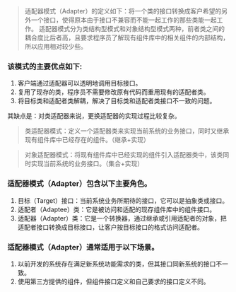 > 适配器模式（Adapter）的定义如下：将一个类的接口转换成客户希望的另外一个接口，使得原本由于接口不兼容而不能一起工作的那些类能一起工作。
适配器模式分为类结构型模式和对象结构型模式两种，前者类之间的耦合度比后者高，且要求程序员了解现有组件库中的相关组件的内部结构，所以应用相对较少些。

### 该模式的主要优点如下:
1. 客户端通过适配器可以透明地调用目标接口。
2. 复用了现存的类，程序员不需要修改原有代码而重用现有的适配者类。
3. 将目标类和适配者类解耦，解决了目标类和适配者类接口不一致的问题。

其缺点是：对类适配器来说，更换适配器的实现过程比较复杂。

> 类适配器模式：定义一个适配器类来实现当前系统的业务接口，同时又继承现有组件库中已经存在的组件。（继承+实现）

> 对象适配器模式：将现有组件库中已经实现的组件引入适配器类中，该类同时实现当前系统的业务接口。（集合+实现）


### 适配器模式（Adapter）包含以下主要角色。
1. 目标（Target）接口：当前系统业务所期待的接口，它可以是抽象类或接口。
2. 适配者（Adaptee）类：它是被访问和适配的现存组件库中的组件接口。
3. 适配器（Adapter）类：它是一个转换器，通过继承或引用适配者的对象，把适配者接口转换成目标接口，让客户按目标接口的格式访问适配者。


### 适配器模式（Adapter）通常适用于以下场景。
1. 以前开发的系统存在满足新系统功能需求的类，但其接口同新系统的接口不一致。
2. 使用第三方提供的组件，但组件接口定义和自己要求的接口定义不同。